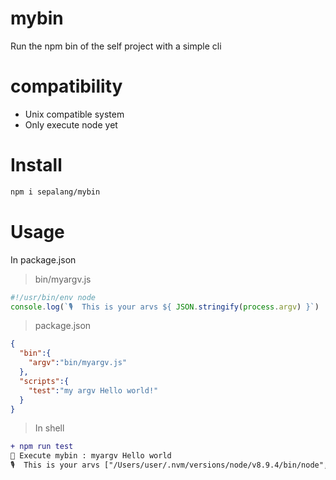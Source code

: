 # mybin
Run the npm bin of the self project with a simple cli

# compatibility
- Unix compatible system
- Only execute node yet

# Install
```sh
npm i sepalang/mybin
```

# Usage
In package.json

> bin/myargv.js
```js
#!/usr/bin/env node
console.log(`🎙️  This is your arvs ${ JSON.stringify(process.argv) }`)
```

> package.json
```json
{
  "bin":{
    "argv":"bin/myargv.js"
  },
  "scripts":{
    "test":"my argv Hello world!"
  }
}
```

> In shell
```diff
+ npm run test
🚀 Execute mybin : myargv Hello world
🎙️  This is your arvs ["/Users/user/.nvm/versions/node/v8.9.4/bin/node","/Users/user/git/mybin/bin/myargv.js","Hello","world"]
```
